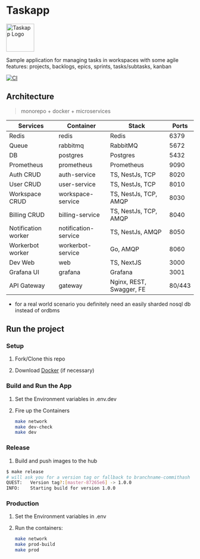 # Taskapp

<img src="services/web/static/images/logo.svg" width="75" alt="Taskapp Logo"/>

Sample application for managing tasks in workspaces with some agile features: projects, backlogs, epics, sprints, tasks/subtasks, kanban

[![CI](https://github.com/blacknred/full-taskapp/workflows/Build%20and%20release/badge.svg)](https://github.com/blacknred/full-taskapp/actions)

## Architecture

> monorepo + docker + microservices

| Services             | Container            | Stack                    | Ports  |
| -------------------- | -------------------- | ------------------------ | ------ |
| Redis                | redis                | Redis                    | 6379   |
| Queue                | rabbitmq             | RabbitMQ                 | 5672   |
| DB                   | postgres             | Postgres                 | 5432   |
| Prometheus           | prometheus           | Prometheus               | 9090   |
| Auth CRUD            | auth-service         | TS, NestJs, TCP          | 8020   |
| User CRUD            | user-service         | TS, NestJs, TCP          | 8010   |
| Workspace CRUD       | workspace-service    | TS, NestJs, TCP, AMQP    | 8030   |
| Billing CRUD         | billing-service      | TS, NestJs, TCP, AMQP    | 8040   |
| Notification worker  | notification-service | TS, NestJs, AMQP         | 8050   |
| Workerbot worker     | workerbot-service    | Go, AMQP                 | 8060   |
| Dev Web              | web                  | TS, NextJS               | 3000   |
| Grafana UI           | grafana              | Grafana                  | 3001   |
| API Gateway          | gateway              | Nginx, REST, Swagger, FE | 80/443 |

- for a real world scenario you definitely need an easily sharded nosql db instead of ordbms

## Run the project

### Setup

1. Fork/Clone this repo

1. Download [Docker](https://docs.docker.com/docker-for-mac/install/) (if necessary)

### Build and Run the App

1. Set the Environment variables in .env.dev

1. Fire up the Containers

   ```sh
   make network
   make dev-check
   make dev
   ```

### Release

1. Build and push images to the hub

```sh
$ make release
# will ask you for a version tag or fallback to branchname-commithash
QUEST:   Version tag?:[master-87265e6] -> 1.0.0 
INFO:    Starting build for version 1.0.0
```

### Production

1. Set the Environment variables in .env

1. Run the containers:

   ```sh
   make network
   make prod-build
   make prod
   ```
